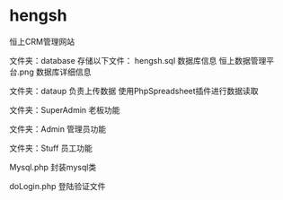 # hengsh
恒上CRM管理网站

文件夹：database 存储以下文件：
	hengsh.sql 数据库信息
	恒上数据管理平台.png 数据库详细信息
	
文件夹：dataup 负责上传数据
	使用PhpSpreadsheet插件进行数据读取

文件夹：SuperAdmin 老板功能

文件夹：Admin 管理员功能

文件夹：Stuff 员工功能

Mysql.php 封装mysql类

doLogin.php 登陆验证文件